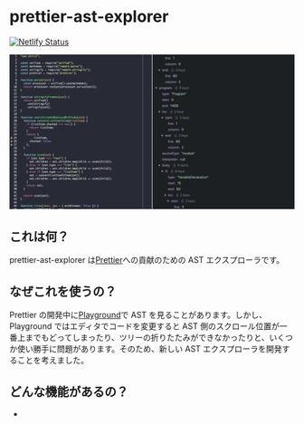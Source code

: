 # prettier-ast-explorer

[![Netlify Status](https://api.netlify.com/api/v1/badges/1cfd2d99-31b9-4988-ad6e-75589a920de8/deploy-status)](https://app.netlify.com/sites/ast-explorer/deploys)

![screenshot](./resources/screenshot.jpg)

## これは何？

prettier-ast-explorer は[Prettier](https://github.com/prettier/prettier)への貢献のための AST エクスプローラです。

## なぜこれを使うの？

Prettier の開発中に[Playground](https://prettier.io/playground)で AST を見ることがあります。しかし、Playground ではエディタでコードを変更すると AST 側のスクロール位置が一番上までもどってしまったり、ツリーの折りたたみができなかったりと、いくつか使い勝手に問題があります。そのため、新しい AST エクスプローラを開発することを考えました。

## どんな機能があるの？

-
